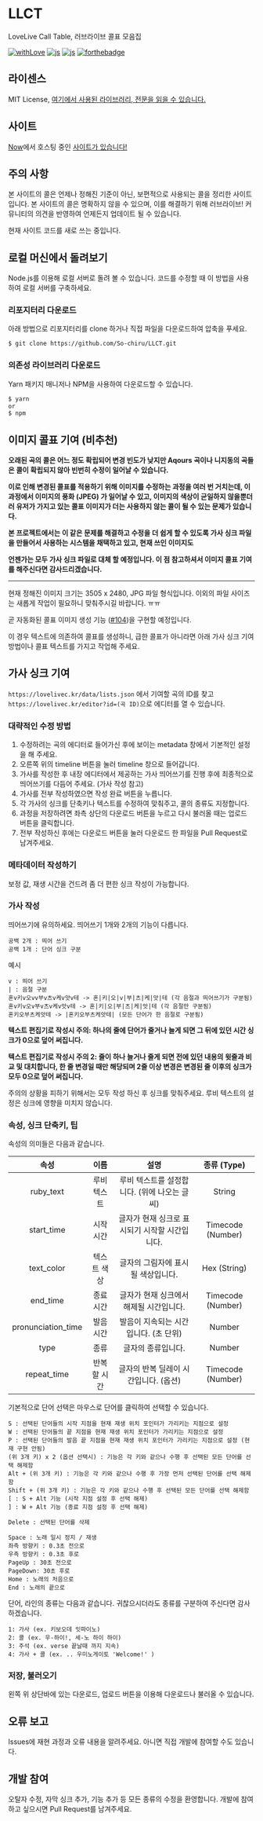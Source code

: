 # LLCT

LoveLive Call Table, 러브라이브 콜표 모음집

[![withLove](https://forthebadge.com/images/badges/built-with-love.svg)](https://sochiru.pw) [![js](https://forthebadge.com/images/badges/made-with-javascript.svg)](https://www.javascript.com) [![js](https://forthebadge.com/images/badges/made-with-pug.svg)](https://www.pugjs.org) [![forthebadge](https://forthebadge.com/images/badges/designed-in-ms-paint.svg)](https://forthebadge.com)

## 라이센스

MIT License, [여기에서 사용된 라이브러리, 전문을 읽을 수 있습니다.](https://github.com/So-chiru/LLCT/blob/master/LICENSE)

## 사이트

[Now](https://now.sh)에서 호스팅 중인 [사이트가 있습니다!](https://lovelivec.kr)

## 주의 사항

본 사이트의 콜은 언제나 정해진 기준이 아닌, 보편적으로 사용되는 콜을 정리한 사이트입니다. 본 사이트의 콜은 명확하지 않을 수 있으며, 이를 해결하기 위해 러브라이브! 커뮤니티의 의견을 반영하여 언제든지 업데이트 될 수 있습니다.

현재 사이트 코드를 새로 쓰는 중입니다.


## 로컬 머신에서 돌려보기

Node.js를 이용해 로컬 서버로 돌려 볼 수 있습니다. 코드를 수정할 때 이 방법을 사용하여 로컬 서버를 구축하세요.

### 리포지터리 다운로드

아래 방법으로 리포지터리를 clone 하거나 직접 파일을 다운로드하여 압축을 푸세요.

```bash
$ git clone https://github.com/So-chiru/LLCT.git
```

### 의존성 라이브러리 다운로드

Yarn 패키지 매니저나 NPM을 사용하여 다운로드할 수 있습니다.

```bash
$ yarn
or
$ npm
```

## 이미지 콜표 기여 (비추천)

<b>오래된 곡의 콜은 어느 정도 확립되어 변경 빈도가 낮지만 Aqours 곡이나 니지동의 곡들은 콜이 확립되지 않아 빈번히 수정이 일어날 수 있습니다.

이로 인해 변경된 콜표를 적용하기 위해 이미지를 수정하는 과정을 여러 번 거치는데, 이 과정에서 이미지의 풍화 (JPEG) 가 일어날 수 있고, 이미지의 색상이 균일하지 않을뿐더러 유저가 가지고 있는 콜표 이미지가 더는 사용하지 않는 콜이 될 수 있는 문제가 있습니다.  

본 프로젝트에서는 이 같은 문제를 해결하고 수정을 더 쉽게 할 수 있도록 가사 싱크 파일을 만들어서 사용하는 시스템을 채택하고 있고, 현재 쓰인 이미지도

언젠가는 모두 가사 싱크 파일로 대체 할 예정입니다. 이 점 참고하셔서 이미지 콜표 기여를 해주신다면 감사드리겠습니다.</b>

---

현재 정해진 이미지 크기는 3505 x 2480, JPG 파일 형식입니다. 이외의 파일 사이즈는 새롭게 작업이 필요하니 맞춰주시길 바랍니다. ㅠㅠ

곧 자동화된 콜표 이미지 생성 기능 ([#104](https://github.com/So-chiru/LLCT/issues/104))을 구현할 예정입니다.

이 경우 텍스트에 의존하여 콜표를 생성하니, 급한 콜표가 아니라면 아래 가사 싱크 기여 방법이나 콜표 텍스트를 가지고 작업해 주세요.

## 가사 싱크 기여

`https://lovelivec.kr/data/lists.json` 에서 기여할 곡의 ID를 찾고 `https://lovelivec.kr/editor?id=(곡 ID)`으로 에디터를 열 수 있습니다.

### 대략적인 수정 방법

1. 수정하려는 곡의 에디터로 들어가신 후에 보이는 metadata 창에서 기본적인 설정을 해 주세요.
2. 오른쪽 위의 timeline 버튼을 눌러 timeline 창으로 들어갑니다.
3. 가사를 작성한 후 내장 에디터에서 제공하는 가사 띄어쓰기를 진행 후에 최종적으로 띄어쓰기를 다듬어 주세요. (가사 작성 참고)
4. 가사를 전부 작성하였으면 작성 완료 버튼을 누릅니다.
5. 각 가사의 싱크를 단축키나 텍스트를 수정하여 맞춰주고, 콜의 종류도 지정합니다.
6. 과정을 저장하려면 좌측 상단의 다운로드 버튼을 누르고 다시 불러올 때는 업로드 버튼을 클릭합니다.
7. 전부 작성하신 후에는 다운로드 버튼을 눌러 다운로드 한 파일을 Pull Request로 남겨주세요.

### 메타데이터 작성하기

보정 값, 재생 시간을 건드려 좀 더 편한 싱크 작성이 가능합니다.

### 가사 작성

띄어쓰기에 유의하세요. 띄어쓰기 1개와 2개의 기능이 다릅니다.

```plain
공백 2개 : 띄어 쓰기
공백 1개 : 단어 싱크 구분
```

예시

```plain
v : 띄어 쓰기
| : 음절 구분
혼v키v오vv부v츠v케v앗v테 -> 혼|키|오|v|부|츠|케|앗|테 (각 음절과 띄어쓰기가 구분됨)
혼v키v오v부v츠v케v앗v테 -> 혼|키|오|부|츠|케|앗|테 (각 음절만 구분됨)
혼키오부츠케앗테 -> |혼키오부츠케앗테| (모든 단어가 한 음절로 구분됨)
```

**텍스트 편집기로 작성시 주의: 하나의 줄에 단어가 줄거나 늘게 되면 그 뒤에 있던 시간 싱크가 0으로 덮어 써집니다.**

**텍스트 편집기로 작성시 주의 2: 줄이 하나 늘거나 줄게 되면 전에 있던 내용의 윗줄과 비교 및 대치합니다, 한 줄 변경일 때만 해당되며 2줄 이상 변경은 변경된 줄 이후의 싱크가 모두 0으로 덮어 써집니다.**

주의의 상황을 피하기 위해서는 모두 작성 하신 후 싱크를 맞춰주세요. 루비 텍스트의 설정은 싱크에 영향을 미치지 않습니다.

### 속성, 싱크 단축키, 팁

속성의 의미들은 다음과 같습니다.

|        속성        |    이름     |                      설명                      |    종류 (Type)    |
| :----------------: | :---------: | :--------------------------------------------: | :---------------: |
|     ruby_text      | 루비 텍스트 |  루비 텍스트를 설정합니다. (위에 나오는 글씨)  |      String       |
|     start_time     |  시작 시간  | 글자가 현재 싱크로 표시되기 시작할 시간입니다. | Timecode (Number) |
|     text_color     | 텍스트 색상 |      글자의 그림자에 표시 될 색상입니다.       |   Hex (String)    |
|      end_time      |  종료 시간  |    글자가 현재 싱크에서 해제될 시간입니다.     | Timecode (Number) |
| pronunciation_time |  발음 시간  |     발음이 지속되는 시간입니다. (초 단위)      |      Number       |
|        type        |    종류     |               글자의 종류입니다.               |      Number       |
|    repeat_time     | 반복할 시간 |     글자의 반복 딜레이 시간입니다. (옵션)      | Timecode (Number) |

기본적으로 단어 선택은 마우스로 단어를 클릭하여 선택할 수 있습니다.

```plain
S : 선택된 단어들의 시작 지점을 현재 재생 위치 포인터가 가리키는 지점으로 설정
W : 선택된 단어들의 끝 지점을 현재 재생 위치 포인터가 가리키는 지점으로 설정
P : 선택된 단어들의 발음 끝 지점을 현재 재생 위치 포인터가 가리키는 지점으로 설정 (현재 구현 안됨)
(위 3개 키) x 2 (옵션 선택시) : 기능은 각 키와 같으나 수행 후 선택된 모든 단어를 선택 해제함
Alt + (위 3개 키) : 기능은 각 키와 같으나 수행 후 가장 먼저 선택된 단어를 선택 해제함
Shift + (위 3개 키) : 기능은 각 키와 같으나 수행 후 선택된 모든 단어를 선택 해제함
[ : S + Alt 기능 (시작 지점 설정 후 선택 해제)
] : W + Alt 기능 (종료 지점 설정 후 선택 해제)

Delete : 선택된 단어를 삭제

Space : 노래 일시 정지 / 재생
좌측 방향키 : 0.3초 전으로
우측 방향키 : 0.3초 후로
PageUp : 30초 전으로
PageDown: 30초 후로
Home : 노래의 처음으로
End : 노래의 끝으로
```

단어, 라인의 종류는 다음과 같습니다. 귀찮으시더라도 종류를 구분하여 주신다면 감사하겠습니다.

```plain
1: 가사 (ex. 키보오데 잇파이노)
2: 콜 (ex. 우-하이!, 세-노 하이 하이)
3: 주석 (ex. verse 끝날때 까지 지속)
4: 가사 + 콜 (ex. .. 우미노게이토 'Welcome!' )
```

### 저장, 불러오기

왼쪽 위 상단바에 있는 다운로드, 업로드 버튼을 이용해 다운로드나 불러올 수 있습니다.

## 오류 보고

Issues에 재현 과정과 오류 내용을 알려주세요. 아니면 직접 개발에 참여할 수도 있습니다.

## 개발 참여

오탈자 수정, 자막 싱크 추가, 기능 추가 등 모든 종류의 수정을 환영합니다. 개발에 참여하고 싶으시면 Pull Request를 남겨주세요.
